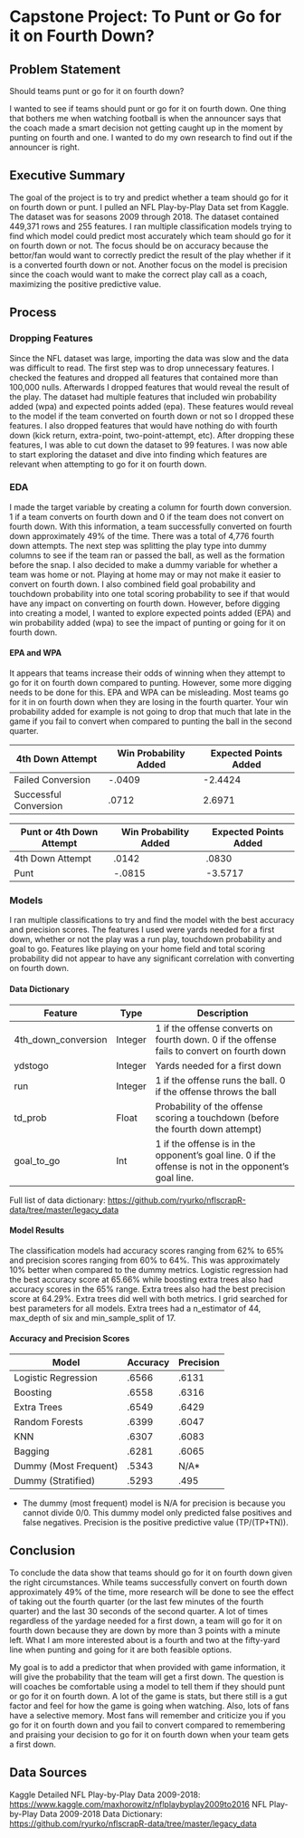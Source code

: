 # Capstone Project: To Punt or Go for it on Fourth Down?

## Problem Statement

Should teams punt or go for it on fourth down?

I wanted to see if teams should punt or go for it on fourth down. One thing that bothers me when watching football is when the announcer says that the coach made a smart decision not getting caught up in the moment by punting on fourth and one. I wanted to do my own research to find out if the announcer is right. 

## Executive Summary

The goal of the project is to try and predict whether a team should go for it on fourth down or punt. I pulled an NFL Play-by-Play Data set from Kaggle. The dataset was for seasons 2009 through 2018. The dataset contained 449,371 rows and 255 features. I ran multiple classification models trying to find which model could predict most accurately which team should go for it on fourth down or not. The focus should be on accuracy because the bettor/fan would want to correctly predict the result of the play whether if it is a converted fourth down or not. Another focus on the model is precision since the coach would want to make the correct play call as a coach, maximizing the positive predictive value.

## Process

### Dropping Features

Since the NFL dataset was large, importing the data was slow and the data was difficult to read. The first step was to drop unnecessary features. I checked the features and dropped all features that contained more than 100,000 nulls. Afterwards I dropped features that would reveal the result of the play. The dataset had multiple features that included win probability added (wpa) and expected points added (epa). These features would reveal to the model if the team converted on fourth down or not so I dropped these features. I also dropped features that would have nothing do with fourth down (kick return, extra-point, two-point-attempt, etc). After dropping these features, I was able to cut down the dataset to 99 features. I was now able to start exploring the dataset and dive into finding which features are relevant when attempting to go for it on fourth down. 

### EDA

I made the target variable by creating a column for fourth down conversion. 1 if a team converts on fourth down and 0 if the team does not convert on fourth down. With this information, a team successfully converted on fourth down approximately 49% of the time. There was a total of 4,776 fourth down attempts. The next step was splitting the play type into dummy columns to see if the team ran or passed the ball, as well as the formation before the snap. I also decided to make a dummy variable for whether a team was home or not. Playing at home may or may not make it easier to convert on fourth down. I also combined field goal probability and touchdown probability into one total scoring probability to see if that would have any impact on converting on fourth down. However, before digging into creating a model, I wanted to explore expected points added (EPA) and win probability added (wpa) to see the impact of punting or going for it on fourth down.

#### EPA and WPA

It appears that teams increase their odds of winning when they attempt to go for it on fourth down compared to punting. However, some more digging needs to be done for this. EPA and WPA can be misleading. Most teams go for it in on fourth down when they are losing in the fourth quarter. Your win probability added for example is not going to drop that much that late in the game if you fail to convert when compared to punting the ball in the second quarter. 

| 4th Down Attempt | Win Probability Added | Expected Points Added |
| --- | --- | --- |
| Failed Conversion | -.0409 | -2.4424 |
| Successful Conversion | .0712 | 2.6971 |


| Punt or 4th Down Attempt | Win Probability Added | Expected Points Added |
| --- | --- | --- |
| 4th Down Attempt | .0142 | .0830 |
| Punt | -.0815 | -3.5717 |

### Models

I ran multiple classifications to try and find the model with the best accuracy and precision scores. The features I used were yards needed for a first down, whether or not the play was a run play, touchdown probability and goal to go. Features like playing on your home field and total scoring probability did not appear to have any significant correlation with converting on fourth down. 

#### Data Dictionary

| Feature | Type | Description |
| --- | --- | --- |
| 4th_down_conversion | Integer | 1 if the offense converts on fourth down. 0 if the offense fails to convert on fourth down | 
| ydstogo | Integer | Yards needed for a first down |
| run | Integer | 1 if the offense runs the ball. 0 if the offense throws the ball |
| td_prob | Float | Probability of the offense scoring a touchdown (before the fourth down attempt) |
| goal_to_go | Int | 1 if the offense is in the opponent’s goal line. 0 if the offense is not in the opponent’s goal line. |

Full list of data dictionary: https://github.com/ryurko/nflscrapR-data/tree/master/legacy_data


#### Model Results

The classification models had accuracy scores ranging from 62% to 65% and precision scores ranging from 60% to 64%. This was approximately 10% better when compared to the dummy metrics. Logistic regression had the best accuracy score at 65.66% while boosting extra trees also had accuracy scores in the 65% range. Extra trees also had the best precision score at 64.29%. Extra trees did well with both metrics. I grid searched for best parameters for all models. Extra trees had a n_estimator of 44, max_depth of six and min_sample_split of 17.

#### Accuracy and Precision Scores

| Model | Accuracy | Precision |
| --- | --- | --- |
| Logistic Regression | .6566 | .6131 |
| Boosting | .6558 | .6316 |
| Extra Trees | .6549 | .6429 |
| Random Forests | .6399 | .6047 |
| KNN | .6307 | .6083 |
| Bagging | .6281 | .6065 |
| Dummy (Most Frequent) | .5343 | N/A* |
| Dummy (Stratified) | .5293 | .495 |

* The dummy (most frequent) model is N/A for precision is because you cannot divide 0/0. This dummy model only predicted false positives and false negatives. Precision is the positive predictive value (TP/(TP+TN)).

## Conclusion
To conclude the data show that teams should go for it on fourth down given the right circumstances. While teams successfully convert on fourth down approximately 49% of the time, more research will be done to see the effect of taking out the fourth quarter (or the last few minutes of the fourth quarter) and the last 30 seconds of the second quarter. A lot of times regardless of the yardage needed for a first down, a team will go for it on fourth down because they are down by more than 3 points with a minute left. What I am more interested about is a fourth and two at the fifty-yard line when punting and going for it are both feasible options. 
 
My goal is to add a predictor that when provided with game information, it will give the probability that the team will get a first down. The question is will coaches be comfortable using a model to tell them if they should punt or go for it on fourth down. A lot of the game is stats, but there still is a gut factor and feel for how the game is going when watching. Also, lots of fans have a selective memory. Most fans will remember and criticize you if you go for it on fourth down and you fail to convert compared to remembering and praising your decision to go for it on fourth down when your team gets a first down.  

## Data Sources 
Kaggle Detailed NFL Play-by-Play Data 2009-2018: https://www.kaggle.com/maxhorowitz/nflplaybyplay2009to2016
NFL Play-by-Play Data 2009-2018 Data Dictionary: https://github.com/ryurko/nflscrapR-data/tree/master/legacy_data
